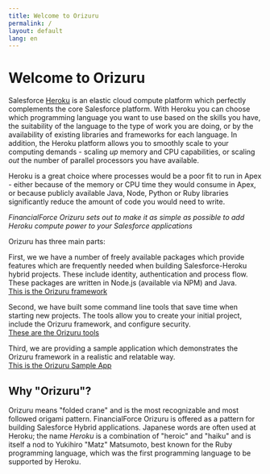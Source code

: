 ```yaml
---
title: Welcome to Orizuru
permalink: /
layout: default
lang: en
---
```


# Welcome to Orizuru

Salesforce [Heroku](https://developer.salesforce.com/platform/heroku) is an elastic cloud compute platform which perfectly complements the core Salesforce platform. With Heroku you can choose which programming language you want to use based on the skills you have, the suitability of the language to the type of work you are doing, or by the availability of existing libraries and frameworks for each language. In addition, the Heroku platform allows you to smoothly scale to your computing demands - scaling *up* memory and CPU capabilities, or scaling *out* the number of parallel processors you have available.

Heroku is a great choice where processes would be a poor fit to run in Apex - either because of the memory or CPU time they would consume in Apex, or because publicly available Java, Node, Python or Ruby libraries significantly reduce the amount of code you would need to write.

*FinancialForce Orizuru sets out to make it as simple as possible to add Heroku compute power to your Salesforce applications*

Orizuru has three main parts:

First, we we have a number of freely available packages which provide features which are frequently needed when building Salesforce-Heroku hybrid projects. These include identity, authentication and process flow. These packages are written in Node.js (available via NPM) and Java.  
[This is the Orizuru framework](../framework/)

Second, we have built some command line tools that save time when starting new projects. The tools allow you to create your initial project, include the Orizuru framework, and configure security.  
[These are the Orizuru tools](../tools/)

Third, we are providing a sample application which demonstrates the Orizuru framework in a realistic and relatable way.  
[This is the Orizuru Sample App](../sample/)

## Why "Orizuru"?
Orizuru means "folded crane" and is the most recognizable and most followed origami pattern. FinancialForce Orizuru is offered as a pattern for building Salesforce Hybrid applications. Japanese words are often used at Heroku; the name *Heroku* is a combination of "heroic" and "haiku" and is itself a nod to Yukihiro "Matz" Matsumoto, best known for the Ruby programming language, which was the first programming language to be supported by Heroku.
